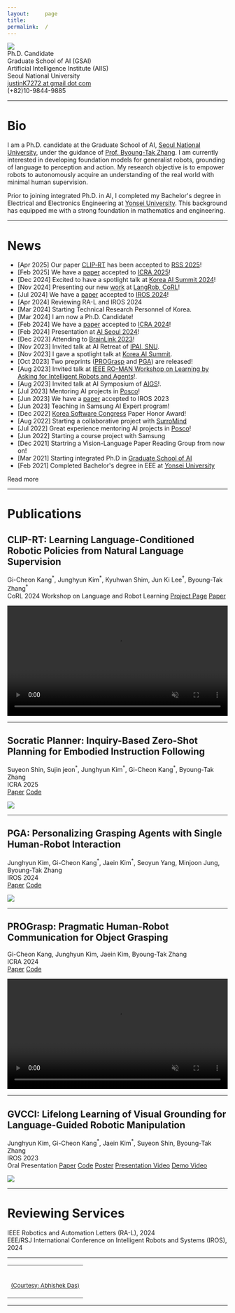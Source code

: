 ```yaml
---
layout:     page
title:
permalink:  /
---
```


<div class="row">
    <div class="col-sm-6 col-xs-12">
        <img src="/img/profile.jpg" class="profile">
    </div>
    <div class="col-sm-6 col-xs-12" style="margin-bottom: 0;">
        Ph.D. Candidate<br>
        Graduate School of AI (GSAI)<br>
        Artificial Intelligence Institute (AIIS)<br>
        Seoul National University<br>
        <a target="_blank" href="mailto:justinK7272@gmail.com">justinK7272 at gmail dot com</a><br>
        (+82)10-9844-9885
    </div>
</div>
<hr>

<a name="/bio"></a>

# Bio

I am a Ph.D. candidate at the Graduate School of AI, [Seoul National University][1], under the guidance of [Prof. Byoung-Tak Zhang][3].
I am currently interested in developing foundation models for generalist robots, grounding of language to perception and action.
My research objective is to empower robots to autonomously acquire an understanding of the real world with minimal human supervision.

Prior to joining integrated Ph.D. in AI, I completed my Bachelor's degree in Electrical and Electronics Engineering at [Yonsei University][5]. 
This background has equipped me with a strong foundation in mathematics and engineering.


---

<a name="/news"></a>

# News

- [Apr 2025] Our paper <a href="https://clip-rt.github.io/">CLIP‑RT</a> has been accepted to <a href="https://roboticsconference.org/">RSS 2025</a>!
- [Feb 2025] We have a <a href="https://arxiv.org/abs/2404.15190">paper</a> accepted to <a href="https://2025.ieee-icra.org/">ICRA 2025</a>!
- [Dec 2024] Excited to have a spotlight talk at <a href="https://aisummit2024.kr/">Korea AI Summit 2024</a>!
- [Nov 2024] Presenting our new <a href="https://clip-rt.github.io/">work</a> at <a href="https://sites.google.com/view/langrob-corl24/home?authuser=0">LangRob, CoRL</a>!
- [Jul 2024] We have a <a href="https://arxiv.org/abs/2310.12547">paper</a> accepted to <a href="https://iros2024-abudhabi.org/">IROS 2024</a>!
- [Apr 2024] Reviewing RA-L and IROS 2024
- [Mar 2024] Starting Technical Research Personnel of Korea.
- [Mar 2024] I am now a Ph.D. Candidate!
- [Feb 2024] We have a <a href="https://arxiv.org/abs/2309.07759">paper</a> accepted to <a href="https://2024.ieee-icra.org/">ICRA 2024</a>!
- [Feb 2024] Presentation at <a href="https://aiseoul2024.com/M4tXQVBtS51702910283544WPIahdxu8?language=ko">AI Seoul 2024</a>! 
- [Dec 2023] Attending to <a href="https://sites.google.com/g.skku.edu/brainlink2023/home?authuser=0">BrainLink 2023</a>!
- [Nov 2023] Invited talk at AI Retreat of <a href="https://gsai.snu.ac.kr/">IPAI, SNU</a>.
- [Nov 2023] I gave a spotlight talk at <a href="https://aisummit2023.kr/page/spotlightsession">Korea AI Summit</a>.
- [Oct 2023] Two preprints (<a href="https://arxiv.org/abs/2309.07759">PROGrasp</a> and <a href="https://arxiv.org/abs/2310.12547">PGA</a>) are released! 
- [Aug 2023] Invited talk at <a href="https://la4ira.github.io/index.html">IEEE RO-MAN Workshop on Learning by Asking for Intelligent Robots and Agents</a>!.
- [Aug 2023] Invited talk at AI Symposium of <a href="https://aigs.kr/default/">AIGS</a>!.
- [Jul 2023] Mentoring AI projects in <a href="https://www.posco.co.kr/homepage/docs/eng7/jsp/s91a0000001i.jsp">Posco</a>!
- [Jun 2023] We have a <a href="https://arxiv.org/abs/2307.05963">paper</a> accepted to IROS 2023
- [Jun 2023] Teaching in Samsung AI Expert program!
- [Dec 2022] <a href="https://www.kiise.or.kr/academyEng/main/getContent.faEng?content_no=1&MENU_ID=010100">Korea Software Congress</a> Paper Honor Award!
- [Aug 2022] Starting a collaborative project with <a href="https://www.surromind.ai/">SurroMind</a>
- [Jul 2022] Great experience mentoring AI projects in <a href="https://www.posco.co.kr/homepage/docs/eng7/jsp/s91a0000001i.jsp">Posco</a>!
- [Jun 2022] Starting a course project with Samsung
- [Dec 2021] Startring a Vision-Language Paper Reading Group from now on!
- [Mar 2021] Starting integrated Ph.D in <a href="https://gsai.snu.ac.kr/">Graduate School of AI</a>
- [Feb 2021] Completed Bachelor's degree in EEE at [Yonsei University][5]

<div id="read-more-button">
    <a nohref>Read more</a>
</div>

<hr>


<a name="/publications"></a>

# Publications

<a name="/cliprt"></a>
<h2 class="pubt">CLIP-RT: Learning Language-Conditioned Robotic Policies from Natural Language Supervision</h2>
<p class="pubd">
    <span class="authors">Gi-Cheon Kang<sup>*</sup>, <span class="u">Junghyun Kim<sup>*</sup></span>, Kyuhwan Shim, Jun Ki Lee<sup>&dagger;</sup>, Byoung-Tak Zhang<sup>&dagger;</sup></span><br>
    <span class="conf">CoRL 2024 Workshop on Language and Robot Learning</span>
    <span class="links">
        <a target="_blank" href="https://clip-rt.github.io">Project Page</a>
        <a target="_blank" href="https://arxiv.org/abs/2411.00508">Paper</a>
    </span>
</p>
<video playsinline autoplay muted loop style="width: 100%" class="webby">
    <source src="/img/cliprt_overview.mp4" type="video/mp4"></source>
</video>
<hr>


<a name="/socratic"></a>
<h2 class="pubt">Socratic Planner: Inquiry-Based Zero-Shot Planning for Embodied Instruction Following</h2>
<p class="pubd">
    <span class="authors">Suyeon Shin, Sujin jeon<sup>*</sup>, <span class="u">Junghyun Kim<sup>*</sup></span>, Gi-Cheon Kang<sup>*</sup>, Byoung-Tak Zhang</span><br>
    <span class="conf">ICRA 2025</span><br>
    <span class="links">
        <a target="_blank" href="https://arxiv.org/abs/2404.15190">Paper</a>
        <a target="_blank" href="">Code</a>
    </span>
</p>
<img src="/img/Socratic_overview_figure.png">
<hr>

<a name="/pga"></a>
<h2 class="pubt">PGA: Personalizing Grasping Agents with Single Human-Robot Interaction</h2>
<p class="pubd">
    <span class="authors"><span class="u">Junghyun Kim</span>, Gi-Cheon Kang<sup>*</sup>, Jaein Kim<sup>*</sup>, Seoyun Yang, Minjoon Jung, Byoung-Tak Zhang</span><br>
    <span class="conf">IROS 2024</span><br>
    <span class="links">
        <a target="_blank" href="https://arxiv.org/abs/2310.12547">Paper</a>
        <a target="_blank" href="https://github.com/JHKim-snu/PGA">Code</a>
    </span>
</p>
<img src="/img/pga_overview.png">
<hr>

<a name="prograsp"></a>
<h2 class="pubt">PROGrasp: Pragmatic Human-Robot Communication for Object Grasping</h2>
<p class="pubd">
    <span class="authors">Gi-Cheon Kang, <span class="u">Junghyun Kim</span>, Jaein Kim, Byoung-Tak Zhang</span><br>
    <span class="conf">ICRA 2024</span><br>
    <span class="links">
        <a target="_blank" href="https://arxiv.org/abs/2309.07759">Paper</a>
        <a target="_blank" href="https://github.com/gicheonkang/prograsp">Code</a>
    </span>
</p>
<video playsinline autoplay muted loop style="width: 100%" class="webby">
    <source src="/img/prograsp_overview.mp4" type="video/mp4"></source>
</video>
<hr>

<a name="/gvcci"></a>
<h2 class="pubt">GVCCI: Lifelong Learning of Visual Grounding for Language-Guided Robotic Manipulation</h2>
<p class="pubd">
    <span class="authors"><span class="u">Junghyun Kim</span>, Gi-Cheon Kang<sup>*</sup>, Jaein Kim<sup>*</sup>, Suyeon Shin, Byoung-Tak Zhang</span><br>
    <span class="conf">IROS 2023</span><br>
    <span class="conf">Oral Presentation</span>
    <span class="links">
        <a target="_blank" href="https://arxiv.org/abs/2307.05963">Paper</a>
        <a target="_blank" href="https://github.com/JHKim-snu/GVCCI">Code</a>
        <a target="_blank" href="https://drive.google.com/file/d/1QO_ElVKPAxTQo6-pmuHihGgp23WkyBjp/view?usp=sharing">Poster</a>
        <a target="_blank" href="https://drive.google.com/file/d/1PeWlImlTqXNKS1N0li2fO9xptHlozCVq/view?usp=sharing">Presentation Video</a>
        <a target="_blank" href="https://drive.google.com/file/d/1DfGMTGrifpXlsp_0Y2XbxmNR4VDlRM1u/view?usp=sharing">Demo Video</a>
    </span>
</p>
<img src="/img/gvcci_overview.png">
<hr>


<a name="/reviewing"></a>

# Reviewing Services

<div class="talkt">
    IEEE Robotics and Automation Letters (RA-L), 2024
</div>

<div class="talkt">
    EEE/RSJ International Conference on Intelligent Robots and Systems (IROS), 2024
</div>
  
<hr>





<table width="100%" align="center" border="0" cellspacing="0" cellpadding="20">
    <tr>
      <td>
        <br>
        <p align="right"><font size="2">
          <a href="https://abhishekdas.com/">(Courtesy: Abhishek Das)</a>
          <!-- <a href="http://www.cs.berkeley.edu/~barron/"> this website</a> -->
          </font>
        </p>
      </td>
    </tr>

</table>

<script src="/js/jquery.min.js"></script>
<script type="text/javascript">
    $('ul:gt(0) li:gt(12)').hide();
    $('#read-more-button > a').click(function() {
        $('ul:gt(0) li:gt(12)').show();
        $('#read-more-button').hide();
    });
</script>

---

[1]: http://en.snu.ac.kr
[2]: https://aiis.snu.ac.kr/eng/
[3]: https://bi.snu.ac.kr/~btzhang/
[5]: https://www.yonsei.ac.kr/en_sc/
[gvcci]: https://arxiv.org/abs/2307.05963
[prograsp]: https://arxiv.org/abs/2309.07759
